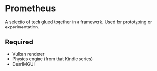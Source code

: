 # Prometheus
A selectio of tech glued together in a framework. Used for prototyping or experimentation.

## Required

* Vulkan renderer
* Physics engine (from that Kindle series)
* DearIMGUI
